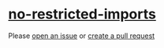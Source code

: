 [no-restricted-imports](https://eslint.org/docs/rules/no-restricted-imports)
============================================================================
Please [open an issue](https://github.com/professional-js/eslint-config/issues/new)
or [create a pull request](https://github.com/professional-js/eslint-config/edit/main/src/rules-configurations/eslint/no-restricted-imports.md)
